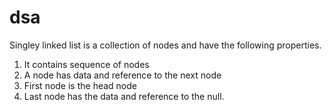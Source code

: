 # dsa
Singley linked list is a collection of nodes and have the following properties.
1. It contains sequence of nodes
2. A node has data and reference to the next node
3. First node is the head node
4. Last node has the data and reference to the null.